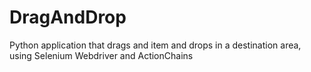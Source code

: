 # DragAndDrop
Python application that drags and item and drops in a destination area, using Selenium Webdriver and ActionChains
